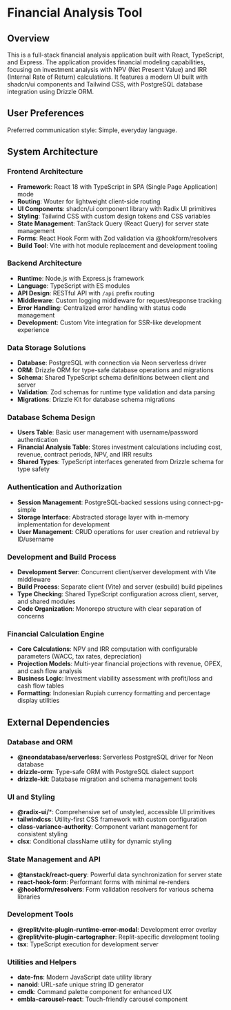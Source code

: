 # Financial Analysis Tool

## Overview

This is a full-stack financial analysis application built with React, TypeScript, and Express. The application provides financial modeling capabilities, focusing on investment analysis with NPV (Net Present Value) and IRR (Internal Rate of Return) calculations. It features a modern UI built with shadcn/ui components and Tailwind CSS, with PostgreSQL database integration using Drizzle ORM.

## User Preferences

Preferred communication style: Simple, everyday language.

## System Architecture

### Frontend Architecture
- **Framework**: React 18 with TypeScript in SPA (Single Page Application) mode
- **Routing**: Wouter for lightweight client-side routing
- **UI Components**: shadcn/ui component library with Radix UI primitives
- **Styling**: Tailwind CSS with custom design tokens and CSS variables
- **State Management**: TanStack Query (React Query) for server state management
- **Forms**: React Hook Form with Zod validation via @hookform/resolvers
- **Build Tool**: Vite with hot module replacement and development tooling

### Backend Architecture
- **Runtime**: Node.js with Express.js framework
- **Language**: TypeScript with ES modules
- **API Design**: RESTful API with `/api` prefix routing
- **Middleware**: Custom logging middleware for request/response tracking
- **Error Handling**: Centralized error handling with status code management
- **Development**: Custom Vite integration for SSR-like development experience

### Data Storage Solutions
- **Database**: PostgreSQL with connection via Neon serverless driver
- **ORM**: Drizzle ORM for type-safe database operations and migrations
- **Schema**: Shared TypeScript schema definitions between client and server
- **Validation**: Zod schemas for runtime type validation and data parsing
- **Migrations**: Drizzle Kit for database schema migrations

### Database Schema Design
- **Users Table**: Basic user management with username/password authentication
- **Financial Analysis Table**: Stores investment calculations including cost, revenue, contract periods, NPV, and IRR results
- **Shared Types**: TypeScript interfaces generated from Drizzle schema for type safety

### Authentication and Authorization
- **Session Management**: PostgreSQL-backed sessions using connect-pg-simple
- **Storage Interface**: Abstracted storage layer with in-memory implementation for development
- **User Management**: CRUD operations for user creation and retrieval by ID/username

### Development and Build Process
- **Development Server**: Concurrent client/server development with Vite middleware
- **Build Process**: Separate client (Vite) and server (esbuild) build pipelines
- **Type Checking**: Shared TypeScript configuration across client, server, and shared modules
- **Code Organization**: Monorepo structure with clear separation of concerns

### Financial Calculation Engine
- **Core Calculations**: NPV and IRR computation with configurable parameters (WACC, tax rates, depreciation)
- **Projection Models**: Multi-year financial projections with revenue, OPEX, and cash flow analysis
- **Business Logic**: Investment viability assessment with profit/loss and cash flow tables
- **Formatting**: Indonesian Rupiah currency formatting and percentage display utilities

## External Dependencies

### Database and ORM
- **@neondatabase/serverless**: Serverless PostgreSQL driver for Neon database
- **drizzle-orm**: Type-safe ORM with PostgreSQL dialect support
- **drizzle-kit**: Database migration and schema management tools

### UI and Styling
- **@radix-ui/***: Comprehensive set of unstyled, accessible UI primitives
- **tailwindcss**: Utility-first CSS framework with custom configuration
- **class-variance-authority**: Component variant management for consistent styling
- **clsx**: Conditional className utility for dynamic styling

### State Management and API
- **@tanstack/react-query**: Powerful data synchronization for server state
- **react-hook-form**: Performant forms with minimal re-renders
- **@hookform/resolvers**: Form validation resolvers for various schema libraries

### Development Tools
- **@replit/vite-plugin-runtime-error-modal**: Development error overlay
- **@replit/vite-plugin-cartographer**: Replit-specific development tooling
- **tsx**: TypeScript execution for development server

### Utilities and Helpers
- **date-fns**: Modern JavaScript date utility library
- **nanoid**: URL-safe unique string ID generator
- **cmdk**: Command palette component for enhanced UX
- **embla-carousel-react**: Touch-friendly carousel component